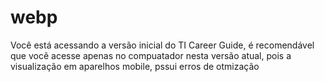 # webp
Você está acessando a versão inicial do TI Career Guide, é recomendável que você acesse apenas no compuatador nesta versão atual, pois a visualização em aparelhos mobile, pssui erros de otmização
